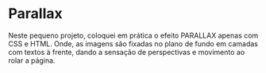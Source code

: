 # Parallax

Neste pequeno projeto, coloquei em prática o efeito PARALLAX apenas com CSS e HTML.
Onde, as imagens são fixadas no plano de fundo em camadas com textos à frente, dando a sensação de perspectivas e movimento ao rolar a página.
